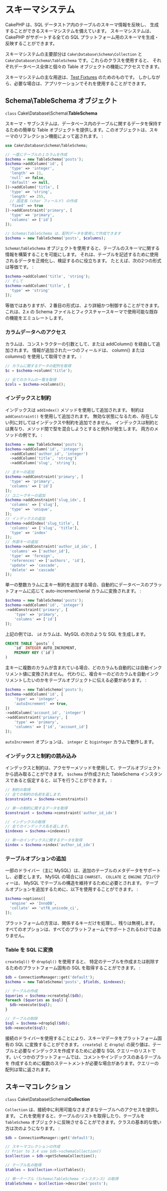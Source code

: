 # スキーマシステム

CakePHP は、SQL データストア内のテーブルのスキーマ情報を反映し、
生成することができるスキーマシステムを備えています。
スキーマシステムは、CakePHP がサポートする全ての
SQL プラットフォーム用のスキーマを生成・反映することができます。

スキーマシステムの主要部分は `Cake\Database\Schema\Collection` と
`Cake\Database\Schema\TableSchema` です。これらのクラスを使用すると、
それぞれデータベース全体と個々の Table オブジェクトの機能にアクセスできます。

スキーマシステムの主な用途は、[Test Fixtures](../development/testing#test-fixtures) のためのものです。
しかしながら、必要な場合は、アプリケーションでそれを使用することができます。

## Schema\TableSchema オブジェクト

`class` Cake\\Database\\Schema\\**TableSchema**

スキーマ・サブシステムは、データベース内のテーブルに関するデータを保持するための簡単な
Table オブジェクトを提供します。このオブジェクトは、スキーマのリフレクション機能によって返されます。 :

``` php
use Cake\Database\Schema\TableSchema;

// 一度にテーブルの１カラムを作成
$schema = new TableSchema('posts');
$schema->addColumn('id', [
  'type' => 'integer',
  'length' => 11,
  'null' => false,
  'default' => null,
])->addColumn('title', [
  'type' => 'string',
  'length' => 255,
  // 固定長 (char フィールド) の作成
  'fixed' => true
])->addConstraint('primary', [
  'type' => 'primary',
  'columns' => ['id']
]);

// Schema\TableSchema は、配列データを使用して作成できます
$schema = new TableSchema('posts', $columns);
```

`Schema\TableSchema` オブジェクトを使用すると、テーブルのスキーマに関する情報を構築することを可能にします。
それは、テーブルを記述するために使用されるデータを正規化し、検証するのに役立ちます。
たとえば、次の2つの形式は等価です。 :

``` php
$schema->addColumn('title', 'string');
// そして
$schema->addColumn('title', [
  'type' => 'string'
]);
```

等価ではありますが、２番目の形式は、より詳細かつ制御することができます。
これは、2.x の Schema ファイルとフィクスチャースキーマで使用可能な既存の機能をエミュレートします。

### カラムデータへのアクセス

カラムは、コンストラクターの引数として、または <span class="title-ref">addColumn()</span> を経由して追加されます。
情報が追加された一つのフィールドは、 <span class="title-ref">column()</span> または <span class="title-ref">columns()</span> を使用して取得できます。 :

``` php
// カラムに関するデータの配列を取得
$c = $schema->column('title');

// 全てのカラムの一覧を取得
$cols = $schema->columns();
```

### インデックスと制約

インデックスは `addIndex()` メソッドを使用して追加されます。
制約は `addConstraint()` を使用して追加されます。
無効な状態になるため、存在しない列に対してはインデックスや制約を追加できません。
インデックスは制約とは異なり、メソッド間で型を混合しようとすると例外が発生します。
両方のメソッドの例です。 :

``` php
$schema = new TableSchema('posts');
$schema->addColumn('id', 'integer')
  ->addColumn('author_id', 'integer')
  ->addColumn('title', 'string')
  ->addColumn('slug', 'string');

// 主キーの追加
$schema->addConstraint('primary', [
  'type' => 'primary',
  'columns' => ['id']
]);
// ユニークキーの追加
$schema->addConstraint('slug_idx', [
  'columns' => ['slug'],
  'type' => 'unique',
]);
// インデックスの追加
$schema->addIndex('slug_title', [
  'columns' => ['slug', 'title'],
  'type' => 'index'
]);
// 外部キーの追加
$schema->addConstraint('author_id_idx', [
  'columns' => ['author_id'],
  'type' => 'foreign',
  'references' => ['authors', 'id'],
  'update' => 'cascade',
  'delete' => 'cascade'
]);
```

単一の整数カラムに主キー制約を追加する場合、自動的にデータベースのプラットフォームに応じて
auto-increment/serial カラムに変換されます。 :

``` php
$schema = new TableSchema('posts');
$schema->addColumn('id', 'integer')
->addConstraint('primary', [
    'type' => 'primary',
    'columns' => ['id']
]);
```

上記の例では、 `id` カラムは、MySQL の次のような SQL を生成します。

``` sql
CREATE TABLE `posts` (
    `id` INTEGER AUTO_INCREMENT,
    PRIMARY KEY (`id`)
)
```

主キーに複数のカラムが含まれている場合、どのカラムも自動的には自動インクリメント値に変換されません。
代わりに、複合キーのどのカラムを自動インクリメントしたいのかをテーブルオブジェクトに伝える必要があります。 :

``` php
$schema = new TableSchema('posts');
$schema->addColumn('id', [
    'type' => 'integer',
    'autoIncrement' => true,
])
->addColumn('account_id', 'integer')
->addConstraint('primary', [
    'type' => 'primary',
    'columns' => ['id', 'account_id']
]);
```

`autoIncrement` オプションは、 `integer` と `biginteger` カラムで動作します。

### インデックスと制約の読み込み

インデックスと制約は、アクセサーメソッドを使用して、テーブルオブジェクトから読み取ることができます。
`$schema` が作成された TableSchema インスタンスであると仮定すると、以下を行うことができます。 :

``` php
// 制約の取得
// 全ての制約の名前を返します。
$constraints = $schema->constraints()

// 単一の制約に関するデータを取得
$constraint = $schema->constraint('author_id_idx')

// インデックスの取得
// 全てのインデックス名を返します。
$indexes = $schema->indexes()

// 単一のインデックスに関するデータを取得
$index = $schema->index('author_id_idx')
```

### テーブルオプションの追加

一部のドライバー（主に MySQL）は、追加のテーブルのメタデータをサポートし、必要とします。
MySQL の場合には `CHARSET`、 `COLLATE` と `ENGINE` プロパティーは、
MySQL でテーブルの構造を維持するために必要とされます。
テーブルオプションを追加するために、以下を使用することができます。 :

``` php
$schema->options([
  'engine' => 'InnoDB',
  'collate' => 'utf8_unicode_ci',
]);
```

プラットフォームの方言は、関係するキーだけを処理し、残りは無視します。
すべてのオプションは、すべてのプラットフォームでサポートされるわけではありません。

### Table を SQL に変換

`createSql()` や `dropSql()` を使用すると、
特定のテーブルを作成または削除するためのプラットフォーム固有の SQL を取得することができます。 :

``` php
$db = ConnectionManager::get('default');
$schema = new TableSchema('posts', $fields, $indexes);

// テーブルの作成
$queries = $schema->createSql($db);
foreach ($queries as $sql) {
  $db->execute($sql);
}

// テーブルの削除
$sql = $schema->dropSql($db);
$db->execute($sql);
```

接続のドライバーを使用することにより、スキーマデータをプラットフォーム固有の SQL に変換することができます。
`createSql` と `dropSql` の戻り値は、テーブルと必要なインデックスを作成するために必要な
SQL クエリーのリストです。いくつかのプラットフォームでは、コメントやインデックスのあるテーブルを
作成するために複数のステートメントが必要な場合があります。クエリーの配列は常に返されます。

## スキーマコレクション

`class` Cake\\Database\\Schema\\**Collection**

`Collection` は、接続中に利用可能なさまざまなテーブルへのアクセスを提供します。
これを使用すると、テーブルのリストを取得したり、テーブルを `TableSchema`
オブジェクトに反映させることができます。クラスの基本的な使い方は次のようになります。 :

``` php
$db = ConnectionManager::get('default');

// スキーマコレクションの作成
// Prior to 3.4 use $db->schemaCollection()
$collection = $db->getSchemaCollection();

// テーブル名の取得
$tables = $collection->listTables();

// 単一テーブル (Schema\TableSchema インスタンス) の取得
$tableSchema = $collection->describe('posts');
```
